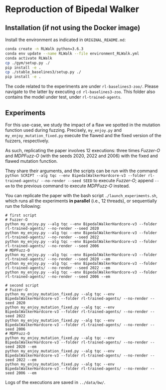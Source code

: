 # Reproduction of Bipedal Walker

## Installation (if not using the Docker image)

Install the environment as indicated in `ORIGINAL_README.md`:
```bash
conda create -n RLWalk python=3.6.3
conda env update --name RLWalk --file environment_RLWalk.yml
conda activate RLWalk
cp ./gym/setup.py ./
pip install -e .
cp ./stable_baselines3/setup.py ./
pip install -e .
```
The code related to the experiments are under `rl-baselines3-zoo/`. Please navigate to the latter by executing `cd rl-baselines3-zoo`.
This folder also contains the model under test, under `rl-trained-agents`.

## Experiments

For this use-case, we study the impact of a flaw we spotted in the mutation function used during fuzzing. Precisely, `my_enjoy.py` and `my_enjoy_mutation_fixed.py` execute the flawed and the fixed version of the fuzzers, respectively.

As such, replicating the paper involves 12 executions: three times *Fuzzer-O* and *MDPFuzz-O* (with the seeds 2020, 2022 and 2006) with the fixed and flawed mutation function.

They share their arguments, and the scripts can be run with the command `python SCRIPT --alg tqc --env BipedalWalkerHardcore-v3 --folder rl-trained-agents/ --no-render --seed SEED` to execute *Fuzzer-O*; append `--em` to the previous command to execute *MDPFuzz-O* instead.

You can replicate the paper with the bash script `./launch_experiments.sh`, which runs all the experiments **in parallel** (i.e., 12 threads), or sequentially run the following:
```
# first script
# Fuzzer-O
python my_enjoy.py --alg tqc --env BipedalWalkerHardcore-v3 --folder rl-trained-agents/ --no-render --seed 2020
python my_enjoy.py --alg tqc --env BipedalWalkerHardcore-v3 --folder rl-trained-agents/ --no-render --seed 2022
python my_enjoy.py --alg tqc --env BipedalWalkerHardcore-v3 --folder rl-trained-agents/ --no-render --seed 2006
# MDPFuzz-O
python my_enjoy.py --alg tqc --env BipedalWalkerHardcore-v3 --folder rl-trained-agents/ --no-render --seed 2020 --em
python my_enjoy.py --alg tqc --env BipedalWalkerHardcore-v3 --folder rl-trained-agents/ --no-render --seed 2022 --em
python my_enjoy.py --alg tqc --env BipedalWalkerHardcore-v3 --folder rl-trained-agents/ --no-render --seed 2006 --em

# second script
# Fuzzer-O
python my_enjoy_mutation_fixed.py --alg tqc --env BipedalWalkerHardcore-v3 --folder rl-trained-agents/ --no-render --seed 2020
python my_enjoy_mutation_fixed.py --alg tqc --env BipedalWalkerHardcore-v3 --folder rl-trained-agents/ --no-render --seed 2022
python my_enjoy_mutation_fixed.py --alg tqc --env BipedalWalkerHardcore-v3 --folder rl-trained-agents/ --no-render --seed 2006
# MDPFuzz-O
python my_enjoy_mutation_fixed.py --alg tqc --env BipedalWalkerHardcore-v3 --folder rl-trained-agents/ --no-render --seed 2020 --em
python my_enjoy_mutation_fixed.py --alg tqc --env BipedalWalkerHardcore-v3 --folder rl-trained-agents/ --no-render --seed 2022 --em
python my_enjoy_mutation_fixed.py --alg tqc --env BipedalWalkerHardcore-v3 --folder rl-trained-agents/ --no-render --seed 2006 --em
```

Logs of the executions are saved in `../data/bw/`.